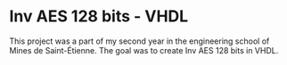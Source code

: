 # Inv AES 128 bits - VHDL

This project was a part of my second year in the engineering school of Mines de Saint-Étienne. The goal was to create Inv AES 128 bits in VHDL.
